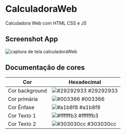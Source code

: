 # CalculadoraWeb
Calculadora Web com HTML CSS e JS

## Screenshot App

![captura de tela calculadoraWeb](https://github.com/BrenoOrtiz/CalculadoraWeb/assets/82238627/b21e927f-e8ee-499e-8ff7-49e708fb7d1b)

## Documentação de cores

| Cor               | Hexadecimal                                                |
| ----------------- | ---------------------------------------------------------------- |
| Cor background       | ![#29292933](https://via.placeholder.com/10/29292933?text=+) #29292933 |
| Cor primária       | ![#003366](https://via.placeholder.com/10/003366?text=+) #003366 |
| Cor Ênfase       | ![#a1b8f8](https://via.placeholder.com/10/a1b8f8?text=+) #a1b8f8 |
| Cor Texto 1       | ![#ffffffb3](https://via.placeholder.com/10/ffffffb3?text=+) #ffffffb3 |
| Cor Texto 2       | ![#303030cc](https://via.placeholder.com/10/303030cc?text=+) #303030cc |

